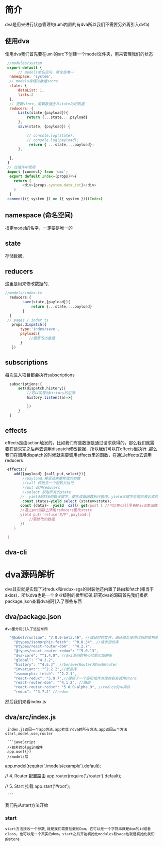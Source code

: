# 简介
  dva是用来进行状态管理的(umi内置的有dva所以我们不需要另外再引入dvfa)

## 使用dva
  使用dva我们首先要在umi的src下创建一个model文件夹，用来管理我们的状态

  ```JavaScript
   //modules/system
   export default {
        // models命名空间，需全局唯一
    namespace: 'system',           
    // models存储的数据store                  
    state: {
        dataList: 1,
        lists:2
    },      
    // 更新store，用新数据合并state的旧数据                                
    reducers: {
        Lists(state,{payload}){
            return {...state,...payload}
        },
        save(state, {payload}) {                    
           
            // console.log(state);
            // console.log(payload);
             return { ...state,...payload};
        },
      
    },
   }
   // 在组件中使用
   import {connect} from 'umi';
    export default Index=(props)=>{
      return (
          <div>{props.system.dataList}</div>
      )
    }
   connect(({ system }) => ({ system }))(Index)
  ```

## namespace (命名空间)
  指定model的名字，一定要是唯一的

## state 
   存储数据，

## reducers
   这里是用来修改数据的,

```JavaScript
//models/index.ts
  reducers:{
        save(state,{payload}){
            return {...state,...payload}
        }
  }
 // pages / index.ts
   props.dispatch({
       type:'index/save',
       payload:{
           //要修改的数据
       }
   })
```
## subscriptions 

  每次进入项目都会执行subscriptions

```JavaScript
  subscriptions:{
      set(dispatch,history){
          //可以实现对history的监听
          history.listen((a)=>{

          })
      }
  }
```

## effects
 effects是由action触发的，比如我们有些数据是通过请求获得的，那么我们就需要在请求完之后再去调用dispatch修改数据，所以我们可以在effects里执行
,那么我们在调用dispatch的时候就需要调用effects里的函数，在通过effects去调用reducers
 ```JavaScript
  effects:{
     add({payload},{call,put,select}){
         //payload,接受过来要修改的参数
         //call 传进去一个函数并执行
         //put 调用reducers
         //select 获取所有的state
        //  yield是ES6的新关键字，使生成器函数执行暂停，yield关键字后面的表达式的值返回给生成器的调用者。它可以被认为是一个基于生成器的版本的return关键字。
         const states=yield select (state=>state);
        const {data}=  yield  call( get/post ) //可以在call里去执行请求函数,获取到数据后
        //通过put函数去调用reducers更改state
        yield put('refucer名字',payload:{
            //要修改的数据
        })
     }

  }

 ```

 ## dva-cli

 # dva源码解析
  dva其实就是实现了对redux和redux-sga的封装他还内置了路由和fetch(相当于axios)，所以dva也是一个企业级别的微型框架,研究dva的源码首先我们根据package.json查看dva都引入了哪些东西
  ## dva/package.json
    dva里分别引入了这些东西

```JavaScript
  "@babel/runtime": "7.0.0-beta.46", //编译时的文件，编译过后使得代码的体积更小
    "@types/isomorphic-fetch": "^0.0.34", //请求用的库
    "@types/react-router-dom": "^4.2.7",
    "@types/react-router-redux": "^5.0.13",
    "dva-core": "^1.4.0", //dva源码的核心功能实现的库
    "global": "^4.3.2",
    "history": "^4.6.3", //borswerRouter和hashRouter
    "invariant": "^2.2.2",//断言库
    "isomorphic-fetch": "^2.2.1",
    "react-redux": "5.0.7",//提供了一个高阶组件方便在各处调用store
    "react-router-dom": "^4.1.2", //路由
    "react-router-redux": "5.0.0-alpha.9", //reduce的中间件
    "redux": "^3.7.2" //redux

```
然后我们来看index.js
  
   ## dva/src/index.js
     index.js返回一个app方法,app挂载了dva的所有方法,app返回三个方法start,model,use,router

     ```javaScript
     //额外的plugin插件
     app.use({})
     //models层
  app.model(require('./models/example').default);

// 4. Router 配置路由
app.router(require('./router').default);

// 5. Start 挂载
app.start('#root');

     ```

  我们先从start方法开始

  ### start
   
    start方法接收一个参数,就是我们需要挂载的Dom，它可以是一个字符串就是dom的id或者class，也可以是一个真实的dom，start之后开始初始化modules和sage也就是初始化我们的store